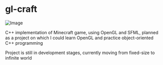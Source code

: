 # gl-craft

![Image](/screenshots/screenshot_1.png)

C++ implementation of Minecraft game, using OpenGL and SFML, planned as a project on which I could learn OpenGL and practice object-oriented C++ programming

Project is still in development stages, currently moving from fixed-size to infinite world
